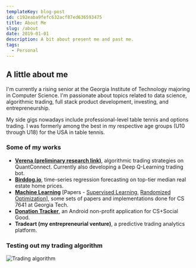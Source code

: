 ```yaml
---
templateKey: blog-post
id: c192eaba9fefc632acf87ed636593475
title: About Me
slug: /about
date: 2019-01-01
description: A bit about present me and past me.
tags:
  - Personal
---
```


## A little about me

I'm currently a rising senior at the Georgia Institute of Technology majoring in Computer Science. I'm passionate about topics related to data science, algorithmic trading, full stack product development, investing, and entrepreneurship. 

My side gigs nowadays include professional-level table tennis and options trading. I was formerly among the best in my respective age groups (U10 through U18) for the USA in table tennis.

### Some of my works

- [**Verena (preliminary research link)**](https://github.com/davidcgong/stockvis), algorithmic trading strategies on QuantConnect. Currently also developing a Deep Q-Learning trading bot.
- [**Birddog.io**](http://github.com/davidcgong/Birddog.io), time-series regression forecasting on top-tier median real estate home prices.
- [**Machine Learning**](https://github.com/davidcgong/ML_Coursework/tree/master) [Papers - [Supervised Learning](https://github.com/davidcgong/ML_Coursework/blob/master/Supervised_Learning/dgong8-analysis.pdf), [Randomized Optimization](https://github.com/davidcgong/ML_Coursework/blob/master/Randomized_Optimization/dgong8-analysis.pdf)], some sets of papers and implementations done for CS 7641 at Georgia Tech.
- [**Donation Tracker**](https://www.github.com/davidcgong/donation_tracker), an Android non-profit application for CS+Social Good.
- **Tradeart (my entrepreneurial venture)**, a predictive trading analytics platform.

### Testing out my trading algorithm

![Trading algorithm](https://i.imgur.com/8Uu5j2e.png)
